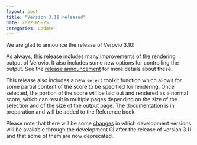 ```yaml
---
layout: post
title: "Version 3.11 released"
date: 2022-05-25
categories: update
---
```


We are glad to announce the release of Verovio 3.10!

As always, this release includes many improvements of the rendering output of Verovio. It also includes some new options for controlling the output. See the [release announcement](https://github.com/rism-digital/verovio/releases/tag/version-3.10.0) for more details about these.

This release also includes a new `select` toolkit function which allows for some partial content of the score to be specified for rendering. Once selected, the portion of the score will be laid out and rendered as a normal score, which can result in multiple pages depending on the size of the selection and of the size of the output page. The documentation is in preparation and will be added to the Reference book.

Please note that there will be some [changes](https://github.com/rism-digital/verovio/discussions/2897) in which development versions will be available through the development CI after the release of version 3.11 and that some of them are now deprecated.


